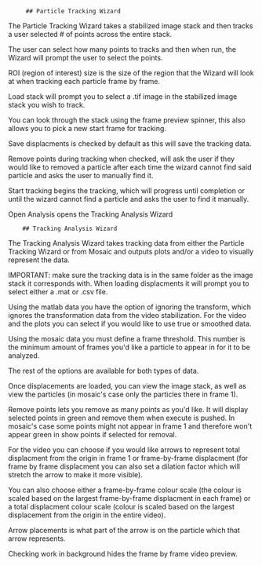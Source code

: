          ## Particle Tracking Wizard
  
The Particle Tracking Wizard takes a stabilized image stack and then tracks a user selected # of points across the entire stack.

The user can select how many points to tracks and then when run, the Wizard will prompt the user to select the points.

ROI (region of interest) size is the size of the region that the Wizard will look at when tracking each particle frame by frame.

Load stack will prompt you to select a .tif image in the stabilized image stack you wish to track.

You can look through the stack using the frame preview spinner, this also allows you to pick a new start frame for tracking.

Save displacments is checked by default as this will save the tracking data.

Remove points during tracking when checked, will ask the user if they would like to removed a particle
after each time the wizard cannot find said particle and asks the user to manually find it.

Start tracking begins the tracking, which will progress until completion or until the wizard cannot find a particle and asks the user to find it manually.

Open Analysis opens the Tracking Analysis Wizard


        ## Tracking Analysis Wizard
        
The Tracking Analysis Wizard takes tracking data from either the Particle Tracking Wizard or from Mosaic and outputs plots and/or a video to visually represent the data.

IMPORTANT: make sure the tracking data is in the same folder as the image stack it corresponds with. When loading displacments it will prompt you to select either a .mat or .csv file.

Using the matlab data you have the option of ignoring the transform, which ignores the transformation data from the video stabilization. For the video and the plots you can select if you would like to use true or smoothed data. 

Using the mosaic data you must define a frame threshold. This number is the minimum amount of frames you'd like a particle to appear in for it to be analyzed.

The rest of the options are available for both types of data.

Once displacements are loaded, you can view the image stack, as well as view the particles (in mosaic's case only the particles there in frame 1).

Remove points lets you remove as many points as you'd like. It will display selected points in green and remove them when execute is pushed. In mosaic's case some points might not
appear in frame 1 and therefore won't appear green in show points if selected for removal.

For the video you can choose if you would like arrows to represent total displacment from the origin in frame 1 or frame-by-frame displacment (for frame by frame displacment you can also set
a dilation factor which will stretch the arrow to make it more visible).

You can also choose either a frame-by-frame colour scale (the colour is scaled based on the largest frame-by-frame displacment in each frame) or 
a total displacment colour scale (colour is scaled based on the largest displacement from the origin in the entire video).

Arrow placements is what part of the arrow is on the particle which that arrow represents.

Checking work in background hides the frame by frame video preview.
